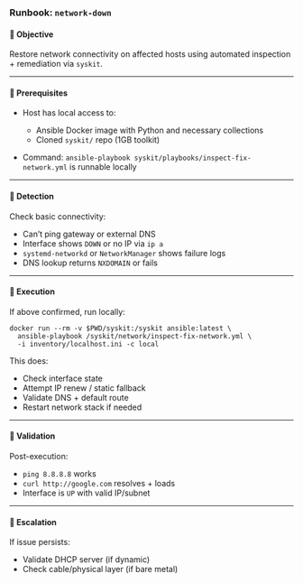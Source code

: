 ### Runbook: `network-down`

#### 🔹 **Objective**

Restore network connectivity on affected hosts using automated inspection + remediation via `syskit`.

---

#### 🔹 **Prerequisites**

* Host has local access to:

  * Ansible Docker image with Python and necessary collections
  * Cloned `syskit/` repo (1GB toolkit)
* Command: `ansible-playbook syskit/playbooks/inspect-fix-network.yml` is runnable locally

---

#### 🔹 **Detection**

Check basic connectivity:

* Can’t ping gateway or external DNS
* Interface shows `DOWN` or no IP via `ip a`
* `systemd-networkd` or `NetworkManager` shows failure logs
* DNS lookup returns `NXDOMAIN` or fails

---

#### 🔹 **Execution**

If above confirmed, run locally:

```
docker run --rm -v $PWD/syskit:/syskit ansible:latest \
  ansible-playbook /syskit/network/inspect-fix-network.yml \
  -i inventory/localhost.ini -c local
```

This does:

* Check interface state
* Attempt IP renew / static fallback
* Validate DNS + default route
* Restart network stack if needed

---

#### 🔹 **Validation**

Post-execution:

* `ping 8.8.8.8` works
* `curl http://google.com` resolves + loads
* Interface is `UP` with valid IP/subnet

---

#### 🔹 **Escalation**

If issue persists:

* Validate DHCP server (if dynamic)
* Check cable/physical layer (if bare metal)
